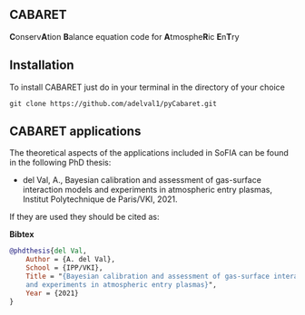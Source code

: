 
## CABARET
**C**onserv**A**tion **B**alance equation code for **A**tmosphe**R**ic **E**n**T**ry

## Installation ##

To install CABARET just do in your terminal in the directory of your choice

```
git clone https://github.com/adelval1/pyCabaret.git
```

## CABARET applications ##
The theoretical aspects of the applications included in SoFIA can be found in the following PhD thesis:

* del Val, A., Bayesian calibration and assessment of gas-surface interaction models and experiments
in atmospheric entry plasmas, Institut Polytechnique de Paris/VKI, 2021.

If they are used they should be cited as:

**Bibtex**
```bibtex
@phdthesis{del Val,
	Author = {A. del Val},
	School = {IPP/VKI},
	Title = "{Bayesian calibration and assessment of gas-surface interaction models 
    and experiments in atmospheric entry plasmas}",
	Year = {2021}
}
```